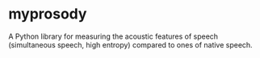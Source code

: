# myprosody
A Python library for measuring the acoustic features of speech (simultaneous speech, high entropy) compared to ones of native speech.
